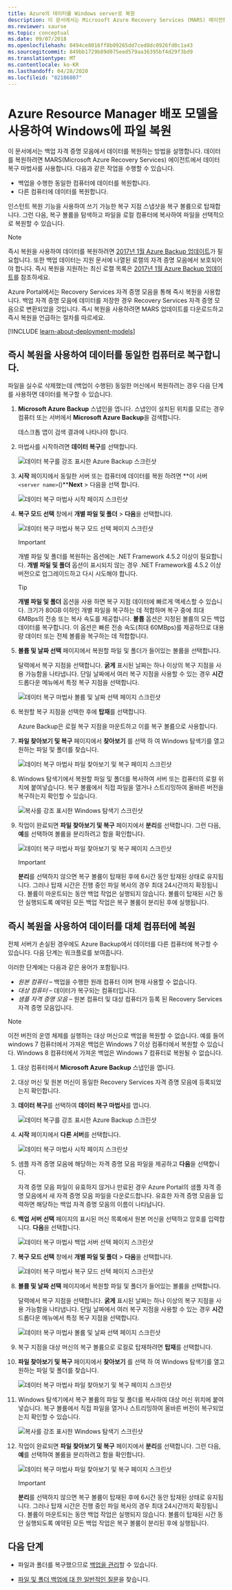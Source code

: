 ```yaml
---
title: Azure의 데이터를 Windows server로 복원
description: 이 문서에서는 Microsoft Azure Recovery Services (MARS) 에이전트를 사용 하 여 Azure에 저장 된 데이터를 Windows server 또는 Windows 컴퓨터에 복원 하는 방법에 대해 알아봅니다.
ms.reviewer: saurse
ms.topic: conceptual
ms.date: 09/07/2018
ms.openlocfilehash: 0494ce8016ff8b09265dd7ced8dc0926fd0c1a43
ms.sourcegitcommit: 849bb1729b89d075eed579aa36395bf4d29f3bd9
ms.translationtype: MT
ms.contentlocale: ko-KR
ms.lasthandoff: 04/28/2020
ms.locfileid: "82186807"
---
```

# <a name="restore-files-to-windows-by-using-the-azure-resource-manager-deployment-model"></a>Azure Resource Manager 배포 모델을 사용하여 Windows에 파일 복원

이 문서에서는 백업 자격 증명 모음에서 데이터를 복원하는 방법을 설명합니다. 데이터를 복원하려면 MARS(Microsoft Azure Recovery Services) 에이전트에서 데이터 복구 마법사를 사용합니다. 다음과 같은 작업을 수행할 수 있습니다.

* 백업을 수행한 동일한 컴퓨터에 데이터를 복원합니다.
* 다른 컴퓨터에 데이터를 복원합니다.

인스턴트 복원 기능을 사용하여 쓰기 가능한 복구 지점 스냅샷을 복구 볼륨으로 탑재합니다. 그런 다음, 복구 볼륨을 탐색하고 파일을 로컬 컴퓨터에 복사하여 파일을 선택적으로 복원할 수 있습니다.

> [!NOTE]
> 즉시 복원을 사용하여 데이터를 복원하려면 [2017년 1월 Azure Backup 업데이트](https://support.microsoft.com/help/3216528/azure-backup-update-for-microsoft-azure-recovery-services-agent-januar)가 필요합니다. 또한 백업 데이터는 지원 문서에 나열된 로캘의 자격 증명 모음에서 보호되어야 합니다. 즉시 복원을 지원하는 최신 로캘 목록은 [2017년 1월 Azure Backup 업데이트](https://support.microsoft.com/help/3216528/azure-backup-update-for-microsoft-azure-recovery-services-agent-januar)를 참조하세요.
>

Azure Portal에서는 Recovery Services 자격 증명 모음을 통해 즉시 복원을 사용합니다. 백업 자격 증명 모음에 데이터를 저장한 경우 Recovery Services 자격 증명 모음으로 변환되었을 것입니다. 즉시 복원을 사용하려면 MARS 업데이트를 다운로드하고 즉시 복원을 언급하는 절차를 따르세요.

[!INCLUDE [learn-about-deployment-models](../../includes/learn-about-deployment-models-rm-include.md)]

## <a name="use-instant-restore-to-recover-data-to-the-same-machine"></a>즉시 복원을 사용하여 데이터를 동일한 컴퓨터로 복구합니다.

파일을 실수로 삭제했는데 (백업이 수행된) 동일한 머신에서 복원하려는 경우 다음 단계를 사용하면 데이터를 복구할 수 있습니다.

1. **Microsoft Azure Backup** 스냅인을 엽니다. 스냅인이 설치된 위치를 모르는 경우 컴퓨터 또는 서버에서 **Microsoft Azure Backup**을 검색합니다.

    데스크톱 앱이 검색 결과에 나타나야 합니다.

2. 마법사를 시작하려면 **데이터 복구**를 선택합니다.

    ![데이터 복구를 강조 표시한 Azure Backup 스크린샷](./media/backup-azure-restore-windows-server/recover.png)

3. **시작** 페이지에서 동일한 서버 또는 컴퓨터에 데이터를 복원 하려면 **이 서버`<server name>`()****Next** > 다음을 선택 합니다.

    ![데이터 복구 마법사 시작 페이지 스크린샷](./media/backup-azure-restore-windows-server/samemachine_gettingstarted_instantrestore.png)

4. **복구 모드 선택** 창에서 **개별 파일 및 폴더** > **다음**을 선택합니다.

    ![데이터 복구 마법사 복구 모드 선택 페이지 스크린샷](./media/backup-azure-restore-windows-server/samemachine_selectrecoverymode_instantrestore.png)
   > [!IMPORTANT]
   > 개별 파일 및 폴더를 복원하는 옵션에는 .NET Framework 4.5.2 이상이 필요합니다. **개별 파일 및 폴더** 옵션이 표시되지 않는 경우 .NET Framework를 4.5.2 이상 버전으로 업그레이드하고 다시 시도해야 합니다.

   > [!TIP]
   > **개별 파일 및 폴더** 옵션을 사용 하면 복구 지점 데이터에 빠르게 액세스할 수 있습니다. 크기가 80GB 이하인 개별 파일을 복구하는 데 적합하며 복구 중에 최대 6MBps의 전송 또는 복사 속도를 제공합니다. **볼륨** 옵션은 지정된 볼륨의 모든 백업 데이터를 복구합니다. 이 옵션은 빠른 전송 속도(최대 60MBps)를 제공하므로 대용량 데이터 또는 전체 볼륨을 복구하는 데 적합합니다.

5. **볼륨 및 날짜 선택** 페이지에서 복원할 파일 및 폴더가 들어있는 볼륨을 선택합니다.

    달력에서 복구 지점을 선택합니다. **굵게** 표시된 날짜는 하나 이상의 복구 지점을 사용 가능함을 나타냅니다. 단일 날짜에서 여러 복구 지점을 사용할 수 있는 경우 **시간** 드롭다운 메뉴에서 특정 복구 지점을 선택합니다.

    ![데이터 복구 마법사 볼륨 및 날짜 선택 페이지 스크린샷](./media/backup-azure-restore-windows-server/samemachine_selectvolumedate_instantrestore.png)

6. 복원할 복구 지점을 선택한 후에 **탑재**를 선택합니다.

    Azure Backup은 로컬 복구 지점을 마운트하고 이를 복구 볼륨으로 사용합니다.

7. **파일 찾아보기 및 복구** 페이지에서 **찾아보기** 를 선택 하 여 Windows 탐색기를 열고 원하는 파일 및 폴더를 찾습니다.

    ![데이터 복구 마법사 파일 찾아보기 및 복구 페이지 스크린샷](./media/backup-azure-restore-windows-server/samemachine_browserecover_instantrestore.png)

8. Windows 탐색기에서 복원할 파일 및 폴더를 복사하여 서버 또는 컴퓨터의 로컬 위치에 붙여넣습니다. 복구 볼륨에서 직접 파일을 열거나 스트리밍하여 올바른 버전을 복구하는지 확인할 수 있습니다.

    ![복사를 강조 표시한 Windows 탐색기 스크린샷](./media/backup-azure-restore-windows-server/samemachine_copy_instantrestore.png)

9. 작업이 완료되면 **파일 찾아보기 및 복구** 페이지에서 **분리**를 선택합니다. 그런 다음, **예**를 선택하여 볼륨을 분리하려고 함을 확인합니다.

    ![데이터 복구 마법사 파일 찾아보기 및 복구 페이지 스크린샷](./media/backup-azure-restore-windows-server/samemachine_unmount_instantrestore.png)

    > [!Important]
    > **분리**를 선택하지 않으면 복구 볼륨이 탑재된 후에 6시간 동안 탑재된 상태로 유지됩니다. 그러나 탑재 시간은 진행 중인 파일 복사의 경우 최대 24시간까지 확장됩니다. 볼륨이 마운트되는 동안 백업 작업은 실행되지 않습니다. 볼륨이 탑재된 시간 동안 실행되도록 예약된 모든 백업 작업은 복구 볼륨이 분리된 후에 실행됩니다.
    >

## <a name="use-instant-restore-to-restore-data-to-an-alternate-machine"></a>즉시 복원을 사용하여 데이터를 대체 컴퓨터에 복원

전체 서버가 손실된 경우에도 Azure Backup에서 데이터를 다른 컴퓨터에 복구할 수 있습니다. 다음 단계는 워크플로를 보여줍니다.

이러한 단계에는 다음과 같은 용어가 포함됩니다.

* *원본 컴퓨터* – 백업을 수행한 원래 컴퓨터 이며 현재 사용할 수 없습니다.
* *대상 컴퓨터* – 데이터가 복구되는 컴퓨터입니다.
* *샘플 자격 증명 모음* – 원본 컴퓨터 및 대상 컴퓨터가 등록 된 Recovery Services 자격 증명 모음입니다.

> [!NOTE]
> 이전 버전의 운영 체제를 실행하는 대상 머신으로 백업을 복원할 수 없습니다. 예를 들어 windows 7 컴퓨터에서 가져온 백업은 Windows 7 이상 컴퓨터에서 복원할 수 있습니다. Windows 8 컴퓨터에서 가져온 백업은 Windows 7 컴퓨터로 복원될 수 없습니다.
>
>

1. 대상 컴퓨터에서 **Microsoft Azure Backup** 스냅인을 엽니다.

2. 대상 머신 및 원본 머신이 동일한 Recovery Services 자격 증명 모음에 등록되었는지 확인합니다.

3. **데이터 복구**를 선택하여 **데이터 복구 마법사**를 엽니다.

    ![데이터 복구를 강조 표시한 Azure Backup 스크린샷](./media/backup-azure-restore-windows-server/recover.png)

4. **시작** 페이지에서 **다른 서버**를 선택합니다.

    ![데이터 복구 마법사 시작 페이지 스크린샷](./media/backup-azure-restore-windows-server/alternatemachine_gettingstarted_instantrestore.png)

5. 샘플 자격 증명 모음에 해당하는 자격 증명 모음 파일을 제공하고 **다음**을 선택합니다.

    자격 증명 모음 파일이 유효하지 않거나 만료된 경우 Azure Portal의 샘플 자격 증명 모음에서 새 자격 증명 모음 파일을 다운로드합니다. 유효한 자격 증명 모음을 입력하면 해당하는 백업 자격 증명 모음의 이름이 나타납니다.

6. **백업 서버 선택** 페이지의 표시된 머신 목록에서 원본 머신을 선택하고 암호를 입력합니다. **다음**을 선택합니다.

    ![데이터 복구 마법사 백업 서버 선택 페이지 스크린샷](./media/backup-azure-restore-windows-server/alternatemachine_selectmachine_instantrestore.png)

7. **복구 모드 선택** 창에서 **개별 파일 및 폴더** > **다음**을 선택합니다.

    ![데이터 복구 마법사 복구 모드 선택 페이지 스크린샷](./media/backup-azure-restore-windows-server/alternatemachine_selectrecoverymode_instantrestore.png)

8. **볼륨 및 날짜 선택** 페이지에서 복원할 파일 및 폴더가 들어있는 볼륨을 선택합니다.

    달력에서 복구 지점을 선택합니다. **굵게** 표시된 날짜는 하나 이상의 복구 지점을 사용 가능함을 나타냅니다. 단일 날짜에서 여러 복구 지점을 사용할 수 있는 경우 **시간** 드롭다운 메뉴에서 특정 복구 지점을 선택합니다.

    ![데이터 복구 마법사 볼륨 및 날짜 선택 페이지 스크린샷](./media/backup-azure-restore-windows-server/alternatemachine_selectvolumedate_instantrestore.png)

9. 복구 지점을 대상 머신의 복구 볼륨으로 로컬로 탑재하려면 **탑재**를 선택합니다.

10. **파일 찾아보기 및 복구** 페이지에서 **찾아보기** 를 선택 하 여 Windows 탐색기를 열고 원하는 파일 및 폴더를 찾습니다.

    ![데이터 복구 마법사 파일 찾아보기 및 복구 페이지 스크린샷](./media/backup-azure-restore-windows-server/alternatemachine_browserecover_instantrestore.png)

11. Windows 탐색기에서 복구 볼륨의 파일 및 폴더를 복사하여 대상 머신 위치에 붙여넣습니다. 복구 볼륨에서 직접 파일을 열거나 스트리밍하여 올바른 버전이 복구되었는지 확인할 수 있습니다.

    ![복사를 강조 표시한 Windows 탐색기 스크린샷](./media/backup-azure-restore-windows-server/alternatemachine_copy_instantrestore.png)

12. 작업이 완료되면 **파일 찾아보기 및 복구** 페이지에서 **분리**를 선택합니다. 그런 다음, **예**를 선택하여 볼륨을 분리하려고 함을 확인합니다.

    ![데이터 복구 마법사 파일 찾아보기 및 복구 페이지 스크린샷](./media/backup-azure-restore-windows-server/alternatemachine_unmount_instantrestore.png)

    > [!Important]
    > **분리**를 선택하지 않으면 복구 볼륨이 탑재된 후에 6시간 동안 탑재된 상태로 유지됩니다. 그러나 탑재 시간은 진행 중인 파일 복사의 경우 최대 24시간까지 확장됩니다. 볼륨이 마운트되는 동안 백업 작업은 실행되지 않습니다. 볼륨이 탑재된 시간 동안 실행되도록 예약된 모든 백업 작업은 복구 볼륨이 분리된 후에 실행됩니다.
    >

## <a name="next-steps"></a>다음 단계

* 파일과 폴더를 복구했으므로 [백업을 관리](backup-azure-manage-windows-server.md)할 수 있습니다.

* [파일 및 폴더 백업에 대 한 일반적인 질문](backup-azure-file-folder-backup-faq.md)을 찾습니다.
